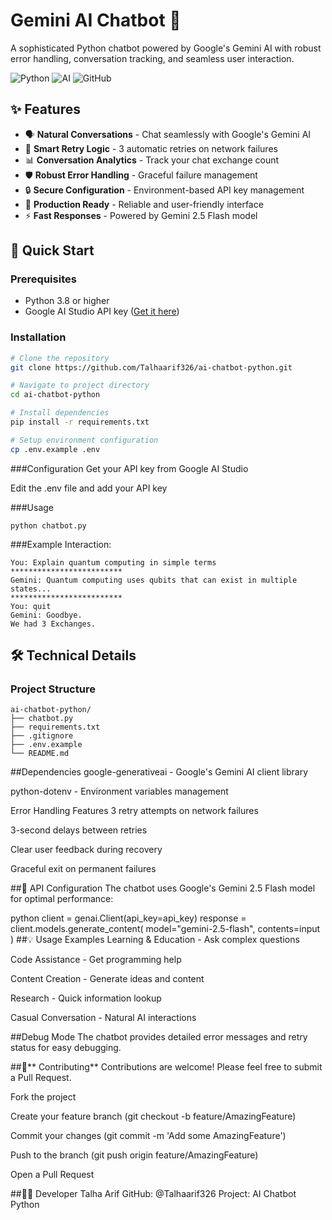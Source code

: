 # Gemini AI Chatbot 🤖

A sophisticated Python chatbot powered by Google's Gemini AI with robust error handling, conversation tracking, and seamless user interaction.

![Python](https://img.shields.io/badge/Python-3.8+-blue.svg)
![AI](https://img.shields.io/badge/AI-Gemini_2.5_Flash-orange.svg)
![GitHub](https://img.shields.io/badge/Status-Production_Ready-brightgreen.svg)

## ✨ Features

- 🗣️ **Natural Conversations** - Chat seamlessly with Google's Gemini AI
- 🔄 **Smart Retry Logic** - 3 automatic retries on network failures
- 📊 **Conversation Analytics** - Track your chat exchange count
- 🛡️ **Robust Error Handling** - Graceful failure management
- 🔒 **Secure Configuration** - Environment-based API key management
- 🚀 **Production Ready** - Reliable and user-friendly interface
- ⚡ **Fast Responses** - Powered by Gemini 2.5 Flash model

## 🎯 Quick Start

### Prerequisites
- Python 3.8 or higher
- Google AI Studio API key ([Get it here](https://aistudio.google.com/))

### Installation

```bash
# Clone the repository
git clone https://github.com/Talhaarif326/ai-chatbot-python.git

# Navigate to project directory
cd ai-chatbot-python

# Install dependencies
pip install -r requirements.txt

# Setup environment configuration
cp .env.example .env
````

###Configuration
Get your API key from Google AI Studio

Edit the .env file and add your API key

###Usage
````
python chatbot.py
````
###Example Interaction:
````
You: Explain quantum computing in simple terms
*************************
Gemini: Quantum computing uses qubits that can exist in multiple states...
*************************
You: quit
Gemini: Goodbye.
We had 3 Exchanges.
````

## 🛠️ Technical Details

### Project Structure
```
ai-chatbot-python/
├── chatbot.py
├── requirements.txt
├── .gitignore
├── .env.example
└── README.md
````
##Dependencies
google-generativeai - Google's Gemini AI client library

python-dotenv - Environment variables management

Error Handling Features
3 retry attempts on network failures

3-second delays between retries

Clear user feedback during recovery

Graceful exit on permanent failures

##🔧 API Configuration
The chatbot uses Google's Gemini 2.5 Flash model for optimal performance:

python
client = genai.Client(api_key=api_key)
response = client.models.generate_content(
    model="gemini-2.5-flash",
    contents=input
)
##💡 Usage Examples
Learning & Education - Ask complex questions

Code Assistance - Get programming help

Content Creation - Generate ideas and content

Research - Quick information lookup

Casual Conversation - Natural AI interactions

##Debug Mode
The chatbot provides detailed error messages and retry status for easy debugging.

##🤝** Contributing**
Contributions are welcome! Please feel free to submit a Pull Request.

Fork the project

Create your feature branch (git checkout -b feature/AmazingFeature)

Commit your changes (git commit -m 'Add some AmazingFeature')

Push to the branch (git push origin feature/AmazingFeature)

Open a Pull Request

##👨‍💻 Developer
Talha Arif
GitHub: @Talhaarif326
Project: AI Chatbot Python

